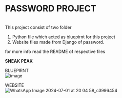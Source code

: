 # PASSWORD PROJECT

<br>This project consist of two folder 
1) Python file which acted as bluepirnt for this project<br>
2) Website files made from Django of password.

for more info read the README of respective files<br>

<b>
SNEAK PEAK
</b><br>

BLUEPIRNT<br>
![image](https://github.com/Abhishek182005/PASSWORD-PROJECT/assets/164459641/e463edd9-3af5-4c42-834b-5df0fe659e03)


WEBSITE<br>
![WhatsApp Image 2024-07-01 at 20 04 58_c3996454](https://github.com/Abhishek182005/PASSWORD-PROJECT/assets/164459641/ef0bef97-760f-4c43-84ad-d6f938500190)


